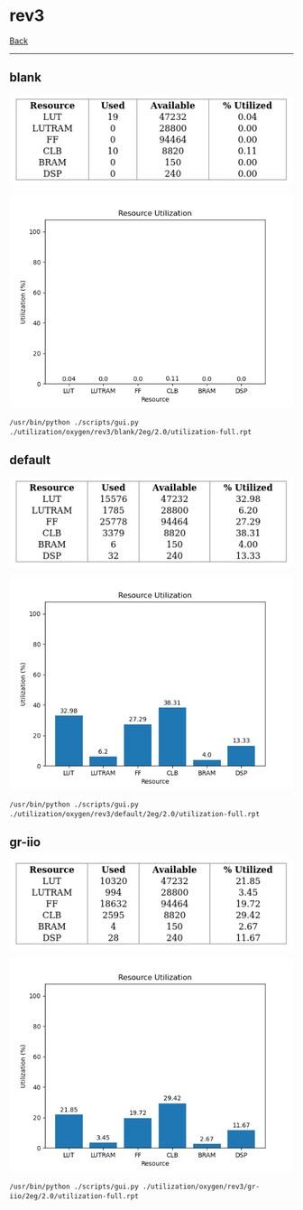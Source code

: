 # rev3

[Back](<../oxygen.md>)

---

## blank

<p align="center">
	<img src="../../../../images/oxygen/rev3/blank/2eg/2.0/table.jpg" />
</p>

<p align="center">
	<img src="../../../../images/oxygen/rev3/blank/2eg/2.0/graph.png" />
</p>

`/usr/bin/python ./scripts/gui.py ./utilization/oxygen/rev3/blank/2eg/2.0/utilization-full.rpt`

## default

<p align="center">
	<img src="../../../../images/oxygen/rev3/default/2eg/2.0/table.jpg" />
</p>

<p align="center">
	<img src="../../../../images/oxygen/rev3/default/2eg/2.0/graph.png" />
</p>

`/usr/bin/python ./scripts/gui.py ./utilization/oxygen/rev3/default/2eg/2.0/utilization-full.rpt`

## gr-iio

<p align="center">
	<img src="../../../../images/oxygen/rev3/gr-iio/2eg/2.0/table.jpg" />
</p>

<p align="center">
	<img src="../../../../images/oxygen/rev3/gr-iio/2eg/2.0/graph.png" />
</p>

`/usr/bin/python ./scripts/gui.py ./utilization/oxygen/rev3/gr-iio/2eg/2.0/utilization-full.rpt`

